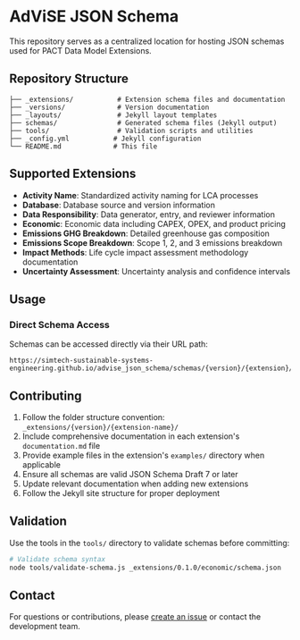 # AdViSE JSON Schema

This repository serves as a centralized location for hosting JSON schemas used for PACT Data Model Extensions.

## Repository Structure

```
├── _extensions/           # Extension schema files and documentation
├── _versions/             # Version documentation
├── _layouts/              # Jekyll layout templates
├── schemas/               # Generated schema files (Jekyll output)
├── tools/                 # Validation scripts and utilities
├── _config.yml           # Jekyll configuration
└── README.md             # This file
```

## Supported Extensions

- **Activity Name**: Standardized activity naming for LCA processes
- **Database**: Database source and version information
- **Data Responsibility**: Data generator, entry, and reviewer information
- **Economic**: Economic data including CAPEX, OPEX, and product pricing
- **Emissions GHG Breakdown**: Detailed greenhouse gas composition
- **Emissions Scope Breakdown**: Scope 1, 2, and 3 emissions breakdown
- **Impact Methods**: Life cycle impact assessment methodology documentation
- **Uncertainty Assessment**: Uncertainty analysis and confidence intervals

## Usage

### Direct Schema Access

Schemas can be accessed directly via their URL path:
```
https://simtech-sustainable-systems-engineering.github.io/advise_json_schema/schemas/{version}/{extension}/schema.json
```


## Contributing

1. Follow the folder structure convention: `_extensions/{version}/{extension-name}/`
2. Include comprehensive documentation in each extension's `documentation.md` file
3. Provide example files in the extension's `examples/` directory when applicable
4. Ensure all schemas are valid JSON Schema Draft 7 or later
5. Update relevant documentation when adding new extensions
6. Follow the Jekyll site structure for proper deployment

## Validation

Use the tools in the `tools/` directory to validate schemas before committing:
```bash
# Validate schema syntax
node tools/validate-schema.js _extensions/0.1.0/economic/schema.json
```

## Contact

For questions or contributions, please [create an issue](../../issues) or contact the development team.
